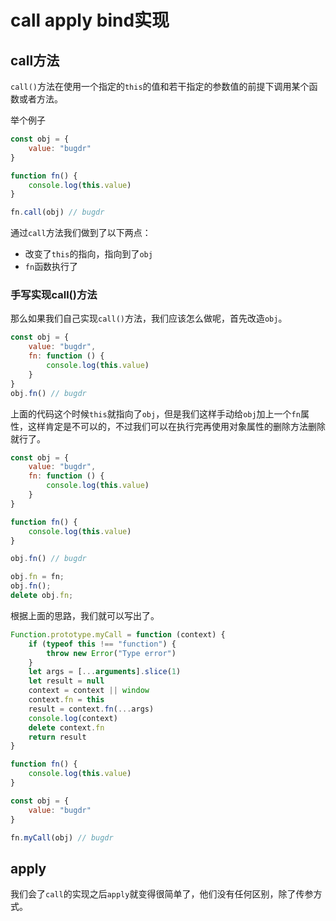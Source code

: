# call apply bind实现

## call方法

`call()`方法在使用一个指定的`this`的值和若干指定的参数值的前提下调用某个函数或者方法。

举个例子

```js
const obj = {
    value: "bugdr"
}

function fn() {
    console.log(this.value)
}

fn.call(obj) // bugdr
```

通过`call`方法我们做到了以下两点：

- 改变了`this`的指向，指向到了`obj`
- `fn`函数执行了

### 手写实现call()方法

那么如果我们自己实现`call()`方法，我们应该怎么做呢，首先改造`obj`。

```js
const obj = {
    value: "bugdr",
    fn: function () {
        console.log(this.value)
    }
}
obj.fn() // bugdr
```

上面的代码这个时候`this`就指向了`obj`，但是我们这样手动给`obj`加上一个`fn`属性，这样肯定是不可以的，不过我们可以在执行完再使用对象属性的删除方法删除就行了。

```js
const obj = {
    value: "bugdr",
    fn: function () {
        console.log(this.value)
    }
}

function fn() {
    console.log(this.value)
}

obj.fn() // bugdr

obj.fn = fn;
obj.fn();
delete obj.fn;
```

根据上面的思路，我们就可以写出了。

```js
Function.prototype.myCall = function (context) {
    if (typeof this !== "function") {
        throw new Error("Type error")
    }
    let args = [...arguments].slice(1)
    let result = null
    context = context || window
    context.fn = this
    result = context.fn(...args)
    console.log(context)
    delete context.fn
    return result
}

function fn() {
    console.log(this.value)
}

const obj = {
    value: "bugdr"
}

fn.myCall(obj) // bugdr
```

## apply

我们会了`call`的实现之后`apply`就变得很简单了，他们没有任何区别，除了传参方式。

